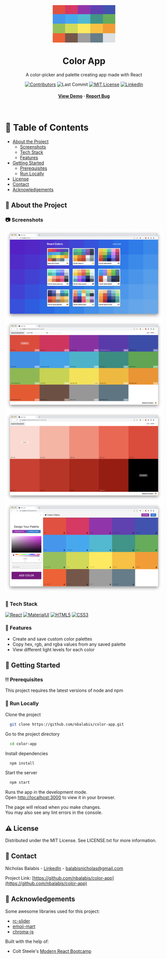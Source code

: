<div align="center">

  <img src="public/logo.png" alt="logo" width="200" height="auto" />
  <h1>Color App</h1>
  
  <p>
    A color-picker and palette creating app made with React 
  </p>
  
  
<!-- Badges -->

[![Contributors][contributors-shield]][contributors-url]
![Last Commit][lastcommit-shield]
[![MIT License][license-shield]][license-url]
[![LinkedIn][linkedin-shield]][linkedin-url]

<h4>
    <a href="https://github.com/nbalabis/color-app/">View Demo</a>
  <span> · </span>
    <a href="https://github.com/nbalabis/color-app/issues/">Report Bug</a>
  </h4>
</div>

<br />

<!-- Table of Contents -->

# :notebook_with_decorative_cover: Table of Contents

- [About the Project](#star2-about-the-project)
  - [Screenshots](#camera-screenshots)
  - [Tech Stack](#space_invader-tech-stack)
  - [Features](#dart-features)
- [Getting Started](#toolbox-getting-started)
  - [Prerequisites](#bangbang-prerequisites)
  - [Run Locally](#running-run-locally)
- [License](#warning-license)
- [Contact](#handshake-contact)
- [Acknowledgements](#gem-acknowledgements)

<!-- About the Project -->

## :star2: About the Project

<!-- Screenshots -->

### :camera: Screenshots

<div align="center"> 
  <img src="public/screenshots/homepage.png" alt="homepage" />
  <img src="public/screenshots/palette-view.png" alt="palette view" />
  <img src="public/screenshots/color-view.png" alt="color view" />
  <img src="public/screenshots/palette-creator.png" alt="palette creator" />
</div>

<!-- TechStack -->

### :space_invader: Tech Stack

[![React][react.js]][react-url]
[![MaterialUI][mui.js]][mui-url]
[![HTML5][html5.js]][html5-url]
[![CSS3][css3.js]][css3-url]

<!-- Features -->

### :dart: Features

- Create and save custom color palettes
- Copy hex, rgb, and rgba values from any saved palette
- View different light levels for each color

<!-- Getting Started -->

## :toolbox: Getting Started

<!-- Prerequisites -->

### :bangbang: Prerequisites

This project requires the latest versions of node and npm

<!-- Run Locally -->

### :running: Run Locally

Clone the project

```bash
  git clone https://github.com/nbalabis/color-app.git
```

Go to the project directory

```bash
  cd color-app
```

Install dependencies

```bash
  npm install
```

Start the server

```bash
  npm start
```

Runs the app in the development mode.\
Open [http://localhost:3000](http://localhost:3000) to view it in your browser.

The page will reload when you make changes.\
You may also see any lint errors in the console.

<!-- License -->

## :warning: License

Distributed under the MIT License. See LICENSE.txt for more information.

<!-- Contact -->

## :handshake: Contact

Nicholas Balabis - [LinkedIn](https://www.linkedin.com/in/nicholas-balabis-094571153/) - balabisnicholas@gmail.com

Project Link: [https://github.com/nbalabis/color-app](https://github.com/nbalabis/color-app)

<!-- Acknowledgments -->

## :gem: Acknowledgements

Some awesome libraries used for this project:

- [rc-slider](https://github.com/react-component/slider)
- [emoji-mart](https://github.com/missive/emoji-mart)
- [chroma-js](https://gka.github.io/chroma.js/)

Built with the help of:
 
- Colt Steele's [Modern React Bootcamp](https://www.udemy.com/course/modern-react-bootcamp/?utm_source=adwords&utm_medium=udemyads&utm_campaign=React_v.PROF_la.EN_cc.US_ti.7450&utm_content=deal4584&utm_term=_._ag_79286082406_._ad_532133511517_._kw__._de_c_._dm__._pl__._ti_dsa-774930034049_._li_9030078_._pd__._&matchtype=&gclid=Cj0KCQjwz96WBhC8ARIsAATR253VAr-06lVSB7NL3zJnGHIjpNQYRCsNzzlBPznigWpnLIXavB-Os5caAhw7EALw_wcB)

<!-- MARKDOWN LINKS & IMAGES -->

[linkedin-shield]: https://img.shields.io/badge/-LinkedIn-black.svg?style=for-the-badge&logo=linkedin&colorB=555
[linkedin-url]: https://www.linkedin.com/in/nicholas-balabis-094571153/
[contributors-shield]: https://img.shields.io/github/contributors/nbalabis/color-app.svg?style=for-the-badge
[contributors-url]: https://github.com/nbalabis/color-app/graphs/contributors
[lastcommit-shield]: https://img.shields.io/github/last-commit/nbalabis/color-app.svg?style=for-the-badge
[license-shield]: https://img.shields.io/github/license/nbalabis/color-app.svg?style=for-the-badge
[license-url]: https://github.com/nbalabis/color-app/blob/main/LICENSE
[react.js]: https://img.shields.io/badge/React-20232A?style=for-the-badge&logo=react&logoColor=61DAFB
[react-url]: https://reactjs.org/
[mui.js]: https://img.shields.io/badge/Material%20UI-007FFF?style=for-the-badge&logo=mui&logoColor=FFFFFF
[mui-url]: https://mui.com
[html5.js]: https://img.shields.io/badge/HTML5-E34F26?style=for-the-badge&logo=html5&logoColor=FFFFFF
[html5-url]: https://developer.mozilla.org/en-US/docs/Glossary/HTML5
[css3.js]: https://img.shields.io/badge/CSS3-d8dee3?style=for-the-badge&logo=css3&logoColor=1572B6
[css3-url]: https://developer.mozilla.org/en-US/docs/Web/CSS
